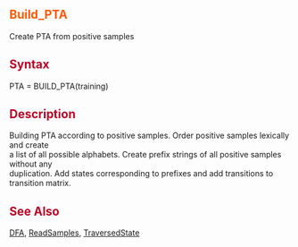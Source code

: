 <font color='FF5B00'><h2> Build_PTA </h2></font>
Create PTA from positive samples
<font color='B80028'><h2> Syntax </h2></font>
PTA = BUILD\_PTA(training)
<font color='B80028'><h2> Description </h2></font>
Building PTA according to positive samples. Order positive samples lexically and create <br>
a list of all possible alphabets. Create prefix strings of all positive samples without any <br>
duplication. Add states corresponding to prefixes and add transitions to transition matrix.<br>
<font color='B80028'><h2> See Also </h2></font>
<a href='DFA.md'>DFA</a>, <a href='ReadSamples.md'>ReadSamples</a>, <a href='TraversedState.md'>TraversedState</a>
